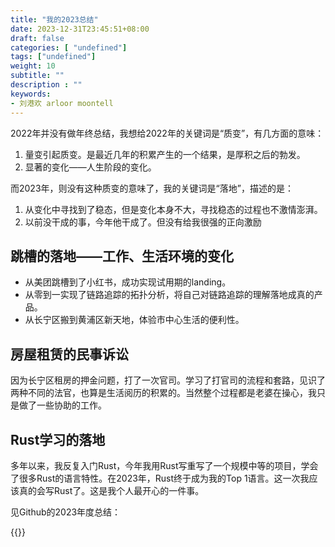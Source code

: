 ```yaml
---
title: "我的2023总结"
date: 2023-12-31T23:45:51+08:00
draft: false
categories: [ "undefined"]
tags: ["undefined"]
weight: 10
subtitle: ""
description : ""
keywords:
- 刘港欢 arloor moontell
---
```


2022年并没有做年终总结，我想给2022年的关键词是“质变”，有几方面的意味：

1. 量变引起质变。是最近几年的积累产生的一个结果，是厚积之后的勃发。
2. 显著的变化——人生阶段的变化。

而2023年，则没有这种质变的意味了，我的关键词是“落地”，描述的是：

1. 从变化中寻找到了稳态，但是变化本身不大，寻找稳态的过程也不激情澎湃。
2. 以前没干成的事，今年他干成了。但没有给我很强的正向激励
<!--more-->

## 跳槽的落地——工作、生活环境的变化

- 从美团跳槽到了小红书，成功实现试用期的landing。
- 从零到一实现了链路追踪的拓扑分析，将自己对链路追踪的理解落地成真的产品。
- 从长宁区搬到黄浦区新天地，体验市中心生活的便利性。

## 房屋租赁的民事诉讼

因为长宁区租房的押金问题，打了一次官司。学习了打官司的流程和套路，见识了两种不同的法官，也算是生活阅历的积累的。当然整个过程都是老婆在操心，我只是做了一些协助的工作。

## Rust学习的落地

多年以来，我反复入门Rust，今年我用Rust写重写了一个规模中等的项目，学会了很多Rust的语言特性。在2023年，Rust终于成为我的Top 1语言。这一次我应该真的会写Rust了。这是我个人最开心的一件事。

见Github的2023年度总结：

{{<bilibili BV1ww411G73x>}}

